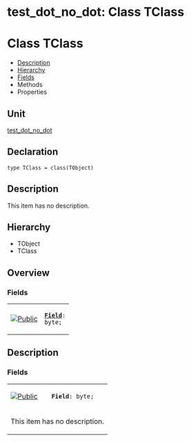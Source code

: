 # test\_dot\_no\_dot: Class TClass


# Class TClass
<span id="TClass"/>

- [Description](#PasDoc-Description)
- [Hierarchy](#PasDoc-Hierarchy)
- [Fields](#PasDoc-Fields)
- Methods
- Properties

<span id="PasDoc-Description"/>

## Unit


[test\_dot\_no\_dot](test_dot_no_dot.md)


## Declaration


```type TClass = class(TObject)```


## Description
This item has no description.



## Hierarchy


<span id="PasDoc-Hierarchy"/>

- TObject
- TClass



## Overview

### Fields
<span id="PasDoc-Fields"/>


<table>
<tr>

<td>

<a href="legend.md"><img src="public.gif" alt="Public" title="Public"></img></a>
</td>

<td>

<code><strong><a href="test_dot_no_dot.TClass.md#Field">Field</a></strong>: byte;</code>
</td>
</tr>
</table>


## Description

### Fields

<table>
<tr>

<td>

<a href="legend.md"><img src="public.gif" alt="Public" title="Public"></img></a>
</td>

<td>

<span id="Field"/><code><strong>Field</strong>: byte;</code>
</td>
</tr>
<tr><td colspan="2">

This item has no description.



</td></tr>
</table>

